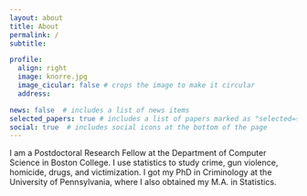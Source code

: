 ```yaml
---
layout: about
title: About
permalink: /
subtitle: 

profile:
  align: right
  image: knorre.jpg
  image_cicular: false # crops the image to make it circular
  address: 

news: false  # includes a list of news items
selected_papers: true # includes a list of papers marked as "selected={true}"
social: true  # includes social icons at the bottom of the page
---
```


I am a Postdoctoral Research Fellow at the Department of Computer Science in Boston College. I use statistics to study crime, gun violence, homicide, drugs, and victimization. I got my PhD in Criminology at the University of Pennsylvania, where I also obtained my M.A. in Statistics.


